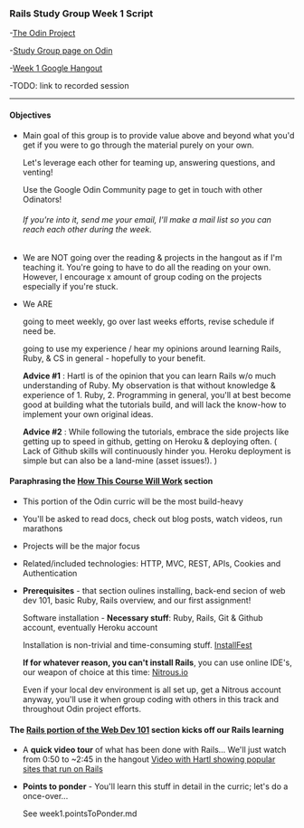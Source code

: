 ### Rails Study Group Week 1 Script

-[The Odin Project](theodinproject.com)

-[Study Group page on Odin](http://www.theodinproject.com/studygroup)

-[Week 1 Google Hangout](https://plus.google.com/u/0/events/cot10jfo8isvp486c9vkut2t33s?authkey=CNvcqOHw37W61AE)

-TODO: link to recorded session

---

#### Objectives

+ Main goal of this group is to provide value above and beyond what you'd get if you were to go through the material purely on your own.  

	Let's leverage each other for teaming up, answering questions, and venting!

	Use the Google Odin Community page to get in touch with other Odinators!

	###### If you're into it, send me your email, I'll make a mail list so you can reach each other during the week.

+ We are NOT going over the reading & projects in the hangout as if I'm teaching it.  You're going to have to do all the reading on your own.  However, I encourage x amount of group coding on the projects especially if you're stuck.

+ We ARE 

	going to meet weekly, go over last weeks efforts, revise schedule if need be.

	going to use my experience / hear my opinions around learning Rails, Ruby, & CS in general - hopefully to your benefit.

	**Advice #1** : Hartl is of the opinion that you can learn Rails w/o much understanding of Ruby.  My observation is that without knowledge & experience of 1. Ruby, 2. Programming in general, you'll at best become good at building what the tutorials build, and will lack the know-how to implement your own original ideas.

	**Advice #2** : While following the tutorials, embrace the side projects like getting up to speed in github, getting on Heroku & deploying often.  ( Lack of Github skills will continuously hinder you.   Heroku deployment is simple but can also be a land-mine (asset issues!). )


#### Paraphrasing the [How This Course Will Work](http://www.theodinproject.com/courses/ruby-on-rails/lessons/how-this-course-will-work) section

+ This portion of the Odin curric will be the most build-heavy
+ You'll be asked to read docs, check out blog posts, watch videos, run marathons
+ Projects will be the major focus
+ Related/included technologies: HTTP, MVC, REST, APIs, Cookies and Authentication

+ **Prerequisites** - that section oulines installing, back-end secion of web dev 101, basic Ruby, Rails overview, and our first assignment!

	Software installation - **Necessary stuff**: Ruby, Rails, Git & Github account, eventually Heroku account

	Installation is non-trivial and time-consuming stuff.  [InstallFest](http://www.theodinproject.com/courses/web-development-101/lessons/installations) 

	**If for whatever reason, you can't install Rails**, you can use online IDE's, our weapon of choice at this time: [Nitrous.io](https://www.nitrous.io/)

	Even if your local dev environment is all set up, get a Nitrous account anyway, you'll use it when group coding with others in this track and throughout Odin project efforts.

#### The [Rails portion of the Web Dev 101](http://www.theodinproject.com/courses/web-development-101/lessons/ruby-on-rails-basics) section kicks off our Rails learning

+ A **quick video tour** of what has been done with Rails... We'll just watch from 0:50 to ~2:45 in the hangout
	[Video with Hartl showing popular sites that run on Rails](http://www.youtube.com/watch?v=b_DJdmvBStE)

+ **Points to ponder** - You'll learn this stuff in detail in the curric; let's do a once-over...

	See week1.pointsToPonder.md



